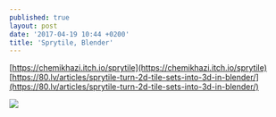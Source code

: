 ```yaml
---
published: true
layout: post
date: '2017-04-19 10:44 +0200'
title: 'Sprytile, Blender'
---
```

[https://chemikhazi.itch.io/sprytile](https://chemikhazi.itch.io/sprytile)  
[https://80.lv/articles/sprytile-turn-2d-tile-sets-into-3d-in-blender/](https://80.lv/articles/sprytile-turn-2d-tile-sets-into-3d-in-blender/)  

![](https://img.itch.zone/aW1hZ2UvOTg5NjYvNTE3Mjg4LnBuZw==/original/QZRm8w.png)
